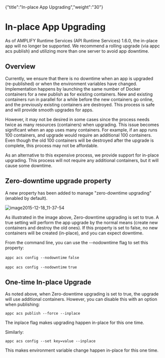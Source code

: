 {"title":"In-place App Upgrading","weight":"30"} 

# In-place App Upgrading

As of AMPLIFY Runtime Services (API Runtime Services) 1.6.0, the in-place app will no longer be supported. We recommend a rolling upgrade (via appc acs publish) and utilizing more than one server to avoid app downtime.

## Overview

Currently, we ensure that there is no downtime when an app is upgraded (re-published) or when the environment variables have changed. Implementation happens by launching the same number of Docker containers for a new publish as for existing containers. New and existing containers run in parallel for a while before the new containers go online, and the previously existing containers are destroyed. This process is safe and will provide smooth upgrades for apps.

However, it may not be desired in some cases since the process needs twice as many resources (containers) when upgrading. This issue becomes significant when an app uses many containers. For example, if an app runs 100 containers, and upgrade would require an additional 100 containers. Even though the old 100 containers will be destroyed after the upgrade is complete, this process may not be affordable.

As an alternative to this expensive process, we provide support for in-place upgrading. This process will not require any additional containers, but it will cause some downtime.

## Zero-downtime upgrade property

A new property has been added to manage "zero-downtime upgrading" (enabled by default).

![image2015-12-18_11-37-54](/Images/appc/download/attachments/46245227/image2015-12-18_11-37-54.png)

As illustrated in the image above, Zero-downtime upgrading is set to true. A true setting will perform the app upgrade by the normal means (create new containers and destroy the old ones). If this property is set to false, no new containers will be created (in-place), and you can expect downtime.

From the command line, you can use the \--nodowntime flag to set this property:

`appc acs config --nodowntime` `false`

`appc acs config --nodowntime` `true`

## One-time In-place Upgrade

As noted above, when Zero-downtime upgrading is set to true, the upgrade will use additional containers. However, you can disable this with an option when publishing:

`appc acs publish --force --inplace`

The inplace flag makes upgrading happen in-place for this one time.

Similarly:

`appc acs config --set key=value --inplace`

This makes environment variable change happen in-place for this one time.